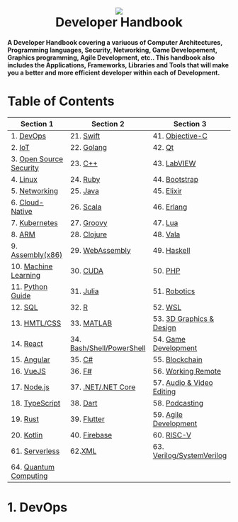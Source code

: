 <h1 align="center">
 <img src="https://user-images.githubusercontent.com/45159366/102813619-fb3d3e80-437d-11eb-88a9-ef2b87a7ef70.png">
  <br />
  Developer Handbook
</h1>

#### A Developer Handbook covering a variuous of Computer Architectures, Programming languages, Security, Networking, Game Developement, Graphics programming, Agile Development, etc.. This handbook also includes the Applications, Frameworks, Libraries and Tools that will make you a better and more efficient developer within each of Development.


# Table of Contents

| Section 1 | Section 2 | Section 3 |
| --------------- | --------------- | --------------- |
| 1. [DevOps]()|  21. [Swift]()| 41. [Objective-C]()|
| 2. [IoT]()| 22. [Golang]()| 42. [Qt]()| 
| 3. [Open Source Security]()| 23. [C++]()| 43. [LabVIEW]()| 
| 4. [Linux]()| 24. [Ruby]()| 44. [Bootstrap]()|
| 5. [Networking]()|  25. [Java]()| 45. [Elixir]()| 
| 6. [Cloud-Native]()| 26. [Scala]() | 46. [Erlang]()|
| 7. [Kubernetes]() | 27. [Groovy]()  | 47. [Lua]()|
| 8. [ARM]() | 28. [Clojure]()| 48. [Vala]()|
| 9. [Assembly(x86)]()| 29. [WebAssembly]()|49. [Haskell]()|
| 10. [Machine Learning]()|30. [CUDA]()| 50. [PHP]()
| 11. [Python Guide]()|31. [Julia]()|51. [Robotics]()|
| 12. [SQL]()| 32. [R]()|52. [WSL]() |
| 13. [HMTL/CSS]()| 33. [MATLAB]()|53. [3D Graphics & Design]()|
| 14. [React]()  |34. [Bash/Shell/PowerShell]() |54. [Game Development]()| 
| 15. [Angular]() | 35. [C#](https://github.com/mikeroyal/C-Sharp-Guide)|55. [Blockchain]()|
| 16. [VueJS]() | 36. [F#]()|56. [Working Remote]()|
| 17. [Node.js]()| 37. [.NET/.NET Core]()|57. [Audio & Video Editing]()|
| 18. [TypeScript]()| 38. [Dart]()|58. [Podcasting]()|
| 19. [Rust]()| 39. [Flutter]()|59. [Agile Development]()|
|20. [Kotlin]()|40. [Firebase]()|60. [RISC-V]()
|61. [Serverless]()| 62.[XML]() | 63. [Verilog/SystemVerilog]()|
|64. [Quantum Computing]()


# 1. DevOps

